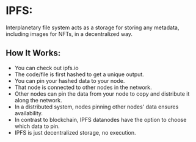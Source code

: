 # IPFS: 

Interplanetary file system acts as a storage for storing any metadata, including images for NFTs, in a decentralized way. 

## How It Works: 
- You can check out ipfs.io
- The code/file is first hashed to get a unique output.
- You can pin your hashed data to your node. 
- That node is connected to other nodes in the network.
- Other nodes can pin the data from your node to copy and distribute it along the network.
- In a distributed system, nodes pinning other nodes' data ensures availability.
- In contrast to blockchain, IPFS datanodes have the option to choose which data to pin.
- IPFS is just decentralized storage, no execution.